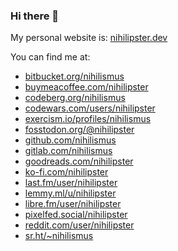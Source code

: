 ### Hi there 👋

<!--
**nihilismus/nihilismus** is a ✨ _special_ ✨ repository because its `README.md` (this file) appears on your GitHub profile.

Here are some ideas to get you started:

- 🔭 I’m currently working on ...
- 🌱 I’m currently learning ...
- 👯 I’m looking to collaborate on ...
- 🤔 I’m looking for help with ...
- 💬 Ask me about ...
- 📫 How to reach me: ...
- 😄 Pronouns: ...
- ⚡ Fun fact: ...
-->

My personal website is: [nihilipster.dev](https://nihilipster.dev)

You can find me at:

- [bitbucket.org/nihilismus](https://bitbucket.org/nihilismus)
- [buymeacoffee.com/nihilipster](https://buymeacoffee.com/nihilipster)
- [codeberg.org/nihilismus](https://codeberg.org/nihilismus)
- [codewars.com/users/nihilipster](https://www.codewars.com/users/nihilipster)
- [exercism.io/profiles/nihilismus](https://exercism.io/profiles/nihilismus)
- [fosstodon.org/@nihilipster](https://fosstodon.org/@nihilipster)
- [github.com/nihilismus](https://github.com/nihilismus)
- [gitlab.com/nihilismus](https://gitlab.com/nihilismus)
- [goodreads.com/nihilipster](https://goodreads.com/nihilipster)
- [ko-fi.com/nihilipster](https://ko-fi.com/nihilipster)
- [last.fm/user/nihilipster](https://last.fm/user/nihilipster)
- [lemmy.ml/u/nihilipster](https://lemmy.ml/u/nihilipster)
- [libre.fm/user/nihilipster](https://libre.fm/user/nihilipster)
- [pixelfed.social/nihilipster](https://pixelfed.social/nihilipster)
- [reddit.com/user/nihilipster](https://reddit.com/user/nihilipster)
- [sr.ht/~nihilismus](https://sr.ht/~nihilismus)
